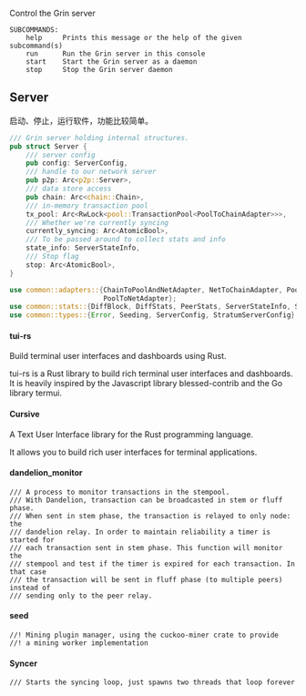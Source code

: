 Control the Grin server

```
SUBCOMMANDS:
    help     Prints this message or the help of the given subcommand(s)
    run      Run the Grin server in this console
    start    Start the Grin server as a daemon
    stop     Stop the Grin server daemon
```

## Server

启动、停止，运行软件，功能比较简单。

```rust
/// Grin server holding internal structures.
pub struct Server {
    /// server config
    pub config: ServerConfig,
    /// handle to our network server
    pub p2p: Arc<p2p::Server>,
    /// data store access
    pub chain: Arc<chain::Chain>,
    /// in-memory transaction pool
    tx_pool: Arc<RwLock<pool::TransactionPool<PoolToChainAdapter>>>,
    /// Whether we're currently syncing
    currently_syncing: Arc<AtomicBool>,
    /// To be passed around to collect stats and info
    state_info: ServerStateInfo,
    /// Stop flag
    stop: Arc<AtomicBool>,
}
```

```rust
use common::adapters::{ChainToPoolAndNetAdapter, NetToChainAdapter, PoolToChainAdapter,
                       PoolToNetAdapter};
use common::stats::{DiffBlock, DiffStats, PeerStats, ServerStateInfo, ServerStats};
use common::types::{Error, Seeding, ServerConfig, StratumServerConfig};
```

#### tui-rs

Build terminal user interfaces and dashboards using Rust.

tui-rs is a Rust library to build rich terminal user interfaces and dashboards. It is heavily inspired by the Javascript library blessed-contrib and the Go library termui.

#### Cursive

A Text User Interface library for the Rust programming language.

It allows you to build rich user interfaces for terminal applications.

#### dandelion\_monitor

```
/// A process to monitor transactions in the stempool.
/// With Dandelion, transaction can be broadcasted in stem or fluff phase.
/// When sent in stem phase, the transaction is relayed to only node: the
/// dandelion relay. In order to maintain reliability a timer is started for
/// each transaction sent in stem phase. This function will monitor the
/// stempool and test if the timer is expired for each transaction. In that case
/// the transaction will be sent in fluff phase (to multiple peers) instead of
/// sending only to the peer relay.
```

#### seed

```
//! Mining plugin manager, using the cuckoo-miner crate to provide
//! a mining worker implementation
```

#### Syncer

```
/// Starts the syncing loop, just spawns two threads that loop forever
```



